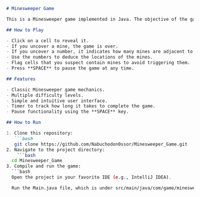 ```markdown
# Minesweeper Game

This is a Minesweeper game implemented in Java. The objective of the game is to clear a grid of hidden mines without detonating any of them. The player must use logic and deduction to determine where the mines are located.

## How to Play

- Click on a cell to reveal it.
- If you uncover a mine, the game is over.
- If you uncover a number, it indicates how many mines are adjacent to that cell.
- Use the numbers to deduce the locations of the mines.
- Flag cells that you suspect contain mines to avoid triggering them.
- Press **SPACE** to pause the game at any time.

## Features

- Classic Minesweeper game mechanics.
- Multiple difficulty levels.
- Simple and intuitive user interface.
- Timer to track how long it takes to complete the game.
- Pause functionality using the **SPACE** key.

## How to Run

1. Clone this repository:
   ```bash
   git clone https://github.com/Nabuchodon0ssor/Minesweeper_Game.git
2. Navigate to the project directory:
    ```bash
  cd Minesweeper_Game
3. Compile and run the game:
  ```bash
  Open the project in your favorite IDE (e.g., IntelliJ IDEA).

  Run the Main.java file, which is under src/main/java/com/game/minesweeper.
